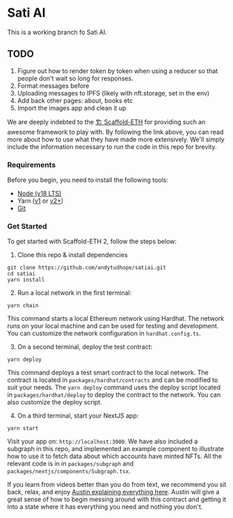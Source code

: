 # Sati AI

This is a working branch fo Sati AI.

## TODO

1. Figure out how to render token by token when using a reducer so that people don't wait so long for responses.
2. Format messages before
3. Uploading messages to IPFS (likely with nft.storage, set in the env)
4. Add back other pages: about, books etc
5. Import the images app and clean it up

We are deeply indebted to the [🏗 Scaffold-ETH](https://github.com/scaffold-eth/scaffold-eth-2/) for providing such an awesome framework to play with. By following the link above, you can read more about how to use what they have made more extensively. We'll simply include the information necessary to run the code in this repo for brevity.

### Requirements

Before you begin, you need to install the following tools:

- [Node (v18 LTS)](https://nodejs.org/en/download/)
- Yarn ([v1](https://classic.yarnpkg.com/en/docs/install/) or [v2+](https://yarnpkg.com/getting-started/install))
- [Git](https://git-scm.com/downloads)

### Get Started

To get started with Scaffold-ETH 2, follow the steps below:

1. Clone this repo & install dependencies

```
git clone https://github.com/andytudhope/satiai.git
cd satiai
yarn install
```

2. Run a local network in the first terminal:

```
yarn chain
```

This command starts a local Ethereum network using Hardhat. The network runs on your local machine and can be used for testing and development. You can customize the network configuration in `hardhat.config.ts`.

3. On a second terminal, deploy the test contract:

```
yarn deploy
```

This command deploys a test smart contract to the local network. The contract is located in `packages/hardhat/contracts` and can be modified to suit your needs. The `yarn deploy` command uses the deploy script located in `packages/hardhat/deploy` to deploy the contract to the network. You can also customize the deploy script.

4. On a third terminal, start your NextJS app:

```
yarn start
```

Visit your app on: `http://localhost:3000`. We have also included a subgraph in this repo, and implemented an example component to illustrate how to use it to fetch data about which accounts have minted NFTs. All the relevant code is in in `packages/subgraph` and `packages/nextjs/components/Subgraph.tsx`.

If you learn from videos better than you do from text, we recommend you sit back, relax, and enjoy [Austin explaining everything here](https://youtu.be/98gMdk5oWmc). Austin will give a great sense of how to begin messing around with this contract and getting it into a state where it has everything you need and nothing you don't.